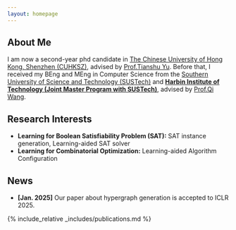 ```yaml
---
layout: homepage
---
```


## About Me

I am now a second-year phd candidate in [The Chinese University of Hong Kong, Shenzhen (CUHKSZ)](https://www.cuhk.edu.cn/), advised by [Prof.Tianshu Yu](https://mypage.cuhk.edu.cn/academics/yutianshu/). Before that, I received my BEng and MEng in Computer Science from the [Southern University of Science and Technology (SUSTech)](https://sustech.edu.cn/) and [**Harbin Institute of Technology (Joint Master Program with SUSTech)**](https://www.hit.edu.cn/), advised by [Prof.Qi Wang](https://cse.sustech.edu.cn/faculty/~wangqi/).


## Research Interests

- **Learning for Boolean Satisfiability Problem (SAT):** SAT instance generation, Learning-aided SAT solver
- **Learning for Combinatorial Optimization:** Learning-aided Algorithm Configuration

## News

- **[Jan. 2025]** Our paper about hypergraph generation is accepted to ICLR 2025.

{% include_relative _includes/publications.md %}

